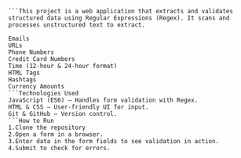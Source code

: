 ```Overview
```This project is a web application that extracts and validates structured data using Regular Expressions (Regex). It scans and processes unstructured text to extract.

Emails
URLs
Phone Numbers
Credit Card Numbers
Time (12-hour & 24-hour format)
HTML Tags
Hashtags
Currency Amounts
```Technologies Used
JavaScript (ES6) – Handles form validation with Regex.
HTML & CSS – User-friendly UI for input.
Git & GitHub – Version control.
```How to Run
1.Clone the repository
2.Open a form in a browser.
3.Enter data in the form fields to see validation in action.
4.Submit to check for errors.
